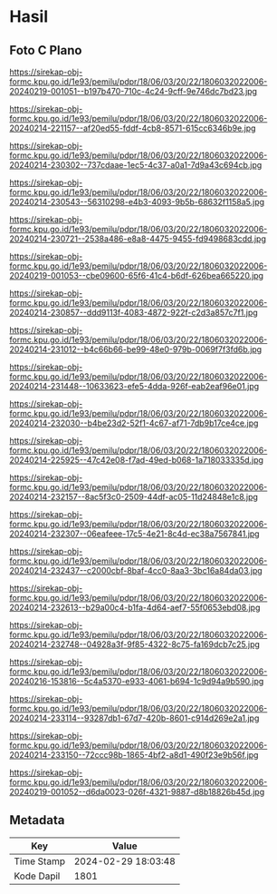 # Hasil

## Foto C Plano

https://sirekap-obj-formc.kpu.go.id/1e93/pemilu/pdpr/18/06/03/20/22/1806032022006-20240219-001051--b197b470-710c-4c24-9cff-9e746dc7bd23.jpg

https://sirekap-obj-formc.kpu.go.id/1e93/pemilu/pdpr/18/06/03/20/22/1806032022006-20240214-221157--af20ed55-fddf-4cb8-8571-615cc6346b9e.jpg

https://sirekap-obj-formc.kpu.go.id/1e93/pemilu/pdpr/18/06/03/20/22/1806032022006-20240214-230302--737cdaae-1ec5-4c37-a0a1-7d9a43c694cb.jpg

https://sirekap-obj-formc.kpu.go.id/1e93/pemilu/pdpr/18/06/03/20/22/1806032022006-20240214-230543--56310298-e4b3-4093-9b5b-68632f1158a5.jpg

https://sirekap-obj-formc.kpu.go.id/1e93/pemilu/pdpr/18/06/03/20/22/1806032022006-20240214-230721--2538a486-e8a8-4475-9455-fd9498683cdd.jpg

https://sirekap-obj-formc.kpu.go.id/1e93/pemilu/pdpr/18/06/03/20/22/1806032022006-20240219-001053--cbe09600-65f6-41c4-b6df-626bea665220.jpg

https://sirekap-obj-formc.kpu.go.id/1e93/pemilu/pdpr/18/06/03/20/22/1806032022006-20240214-230857--ddd9113f-4083-4872-922f-c2d3a857c7f1.jpg

https://sirekap-obj-formc.kpu.go.id/1e93/pemilu/pdpr/18/06/03/20/22/1806032022006-20240214-231012--b4c66b66-be99-48e0-979b-0069f7f3fd6b.jpg

https://sirekap-obj-formc.kpu.go.id/1e93/pemilu/pdpr/18/06/03/20/22/1806032022006-20240214-231448--10633623-efe5-4dda-926f-eab2eaf96e01.jpg

https://sirekap-obj-formc.kpu.go.id/1e93/pemilu/pdpr/18/06/03/20/22/1806032022006-20240214-232030--b4be23d2-52f1-4c67-af71-7db9b17ce4ce.jpg

https://sirekap-obj-formc.kpu.go.id/1e93/pemilu/pdpr/18/06/03/20/22/1806032022006-20240214-225925--47c42e08-f7ad-49ed-b068-1a718033335d.jpg

https://sirekap-obj-formc.kpu.go.id/1e93/pemilu/pdpr/18/06/03/20/22/1806032022006-20240214-232157--8ac5f3c0-2509-44df-ac05-11d24848e1c8.jpg

https://sirekap-obj-formc.kpu.go.id/1e93/pemilu/pdpr/18/06/03/20/22/1806032022006-20240214-232307--06eafeee-17c5-4e21-8c4d-ec38a7567841.jpg

https://sirekap-obj-formc.kpu.go.id/1e93/pemilu/pdpr/18/06/03/20/22/1806032022006-20240214-232437--c2000cbf-8baf-4cc0-8aa3-3bc16a84da03.jpg

https://sirekap-obj-formc.kpu.go.id/1e93/pemilu/pdpr/18/06/03/20/22/1806032022006-20240214-232613--b29a00c4-b1fa-4d64-aef7-55f0653ebd08.jpg

https://sirekap-obj-formc.kpu.go.id/1e93/pemilu/pdpr/18/06/03/20/22/1806032022006-20240214-232748--04928a3f-9f85-4322-8c75-fa169dcb7c25.jpg

https://sirekap-obj-formc.kpu.go.id/1e93/pemilu/pdpr/18/06/03/20/22/1806032022006-20240216-153816--5c4a5370-e933-4061-b694-1c9d94a9b590.jpg

https://sirekap-obj-formc.kpu.go.id/1e93/pemilu/pdpr/18/06/03/20/22/1806032022006-20240214-233114--93287db1-67d7-420b-8601-c914d269e2a1.jpg

https://sirekap-obj-formc.kpu.go.id/1e93/pemilu/pdpr/18/06/03/20/22/1806032022006-20240214-233150--72ccc98b-1865-4bf2-a8d1-490f23e9b56f.jpg

https://sirekap-obj-formc.kpu.go.id/1e93/pemilu/pdpr/18/06/03/20/22/1806032022006-20240219-001052--d6da0023-026f-4321-9887-d8b18826b45d.jpg


## Metadata

| Key        | Value               |
| ---------- | ------------------- |
| Time Stamp | 2024-02-29 18:03:48 |
| Kode Dapil | 1801                |



